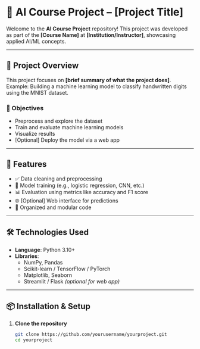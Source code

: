 # 🤖 AI Course Project – [Project Title]

Welcome to the **AI Course Project** repository! This project was developed as part of the **[Course Name]** at **[Institution/Instructor]**, showcasing applied AI/ML concepts.

---

## 📘 Project Overview

This project focuses on **[brief summary of what the project does]**.  
Example: Building a machine learning model to classify handwritten digits using the MNIST dataset.

### 🎯 Objectives

- Preprocess and explore the dataset
- Train and evaluate machine learning models
- Visualize results
- [Optional] Deploy the model via a web app

---

## 🚀 Features

- ✅ Data cleaning and preprocessing
- 🧠 Model training (e.g., logistic regression, CNN, etc.)
- 📊 Evaluation using metrics like accuracy and F1 score
- 🌐 [Optional] Web interface for predictions
- 📁 Organized and modular code

---

## 🛠️ Technologies Used

- **Language**: Python 3.10+
- **Libraries**:
  - NumPy, Pandas
  - Scikit-learn / TensorFlow / PyTorch
  - Matplotlib, Seaborn
  - Streamlit / Flask *(optional for web app)*

---

## 📦 Installation & Setup

1. **Clone the repository**
   ```bash
   git clone https://github.com/yourusername/yourproject.git
   cd yourproject

